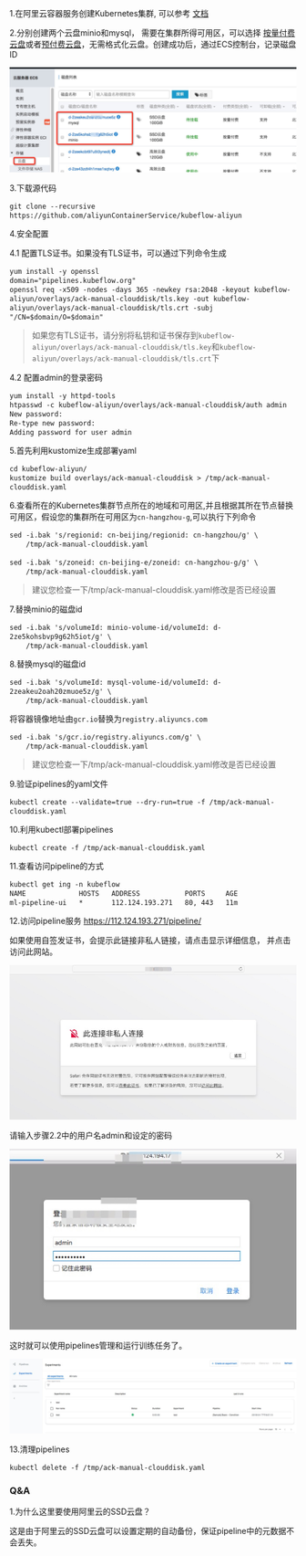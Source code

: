 1.在阿里云容器服务创建Kubernetes集群, 可以参考 [文档](https://github.com/AliyunContainerService/ai-starter/blob/master/docs/setup/CREATE_CLUSTER.md)

2.分别创建两个云盘minio和mysql， 需要在集群所得可用区，可以选择 [按量付费云盘](https://help.aliyun.com/document_detail/25445.html)或者[预付费云盘](https://help.aliyun.com/document_detail/99885.html)，无需格式化云盘。创建成功后，通过ECS控制台，记录磁盘ID

![](cloud_disk.jpg)

3.下载源代码

```
git clone --recursive https://github.com/aliyunContainerService/kubeflow-aliyun
```

4.安全配置

4.1 配置TLS证书。如果没有TLS证书，可以通过下列命令生成

```
yum install -y openssl
domain="pipelines.kubeflow.org"
openssl req -x509 -nodes -days 365 -newkey rsa:2048 -keyout kubeflow-aliyun/overlays/ack-manual-clouddisk/tls.key -out kubeflow-aliyun/overlays/ack-manual-clouddisk/tls.crt -subj "/CN=$domain/O=$domain"
```

> 如果您有TLS证书，请分别将私钥和证书保存到`kubeflow-aliyun/overlays/ack-manual-clouddisk/tls.key`和`kubeflow-aliyun/overlays/ack-manual-clouddisk/tls.crt`下

4.2 配置admin的登录密码

```
yum install -y httpd-tools
htpasswd -c kubeflow-aliyun/overlays/ack-manual-clouddisk/auth admin
New password:
Re-type new password:
Adding password for user admin

```


5.首先利用kustomize生成部署yaml

```
cd kubeflow-aliyun/
kustomize build overlays/ack-manual-clouddisk > /tmp/ack-manual-clouddisk.yaml
```

6.查看所在的Kubernetes集群节点所在的地域和可用区,并且根据其所在节点替换可用区，假设您的集群所在可用区为`cn-hangzhou-g`,可以执行下列命令

```
sed -i.bak 's/regionid: cn-beijing/regionid: cn-hangzhou/g' \
    /tmp/ack-manual-clouddisk.yaml

sed -i.bak 's/zoneid: cn-beijing-e/zoneid: cn-hangzhou-g/g' \
    /tmp/ack-manual-clouddisk.yaml
```
> 建议您检查一下/tmp/ack-manual-clouddisk.yaml修改是否已经设置

7.替换minio的磁盘id

```
sed -i.bak 's/volumeId: minio-volume-id/volumeId: d-2ze5kohsbvp9g62h5iot/g' \
    /tmp/ack-manual-clouddisk.yaml
```

8.替换mysql的磁盘id

```
sed -i.bak 's/volumeId: mysql-volume-id/volumeId: d-2zeakeu2oah20zmuoe5z/g' \
    /tmp/ack-manual-clouddisk.yaml
```


将容器镜像地址由`gcr.io`替换为`registry.aliyuncs.com`

```
sed -i.bak 's/gcr.io/registry.aliyuncs.com/g' \
    /tmp/ack-manual-clouddisk.yaml
```

> 建议您检查一下/tmp/ack-manual-clouddisk.yaml修改是否已经设置

9.验证pipelines的yaml文件

```
kubectl create --validate=true --dry-run=true -f /tmp/ack-manual-clouddisk.yaml
```

10.利用kubectl部署pipelines

```
kubectl create -f /tmp/ack-manual-clouddisk.yaml
```

11.查看访问pipeline的方式

```
kubectl get ing -n kubeflow
NAME             HOSTS   ADDRESS           PORTS     AGE
ml-pipeline-ui   *       112.124.193.271   80, 443   11m
``` 

12.访问pipeline服务 https://112.124.193.271/pipeline/

如果使用自签发证书，会提示此链接非私人链接，请点击显示详细信息， 并点击访问此网站。

![](non-tls.jpg)

请输入步骤2.2中的用户名admin和设定的密码

![](auth.jpg)


这时就可以使用pipelines管理和运行训练任务了。


![](pipelines.jpg)

13.清理pipelines

```
kubectl delete -f /tmp/ack-manual-clouddisk.yaml
```

### Q&A

1.为什么这里要使用阿里云的SSD云盘？

这是由于阿里云的SSD云盘可以设置定期的自动备份，保证pipeline中的元数据不会丢失。


